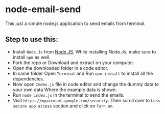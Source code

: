 # node-email-send
This just a simple node.js application to send emails from terminal. 


## Step to use this: 

- Install `Node.Js` from [Node JS](https://nodejs.org/en/). While installing Node.Js, make sure to install `npm` as well.
- Fork the repo or Download and extract on your computer. 
- Open the downloaded folder in a code editor.
- In same folder Open `Terminal` and Run `npm install` to install all the dependencies.
- Now open `Index.js` file in code editor and change the dummy data to your own data Where the example data is shown.
- Run `node index.js` in the terminal to send the emails.
- Visit `https://myaccount.google.com/security`. Then scroll over to `Less secure app access` section and click on `Turn on`.


 